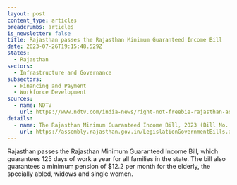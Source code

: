 ```yaml
---
layout: post
content_type: articles
breadcrumbs: articles
is_newsletter: false
title: Rajasthan passes the Rajasthan Minimum Guaranteed Income Bill
date: 2023-07-26T19:15:48.529Z
states:
  - Rajasthan
sectors:
  - Infrastructure and Governance
subsectors:
  - Financing and Payment
  - Workforce Development
sources:
  - name: NDTV
    url: https://www.ndtv.com/india-news/right-not-freebie-rajasthan-assembly-passes-minimum-income-guarantee-bill-4230009
details:
  - name: The Rajasthan Minimum Guaranteed Income Bill, 2023 (Bill No. 26, 2023)
    url: https://assembly.rajasthan.gov.in/LegislationGovernmentBills.aspx
---
```

Rajasthan passes the Rajasthan Minimum Guaranteed Income Bill, which guarantees 125 days of work a year for all families in the state. The bill also guarantees a minimum pension of $12.2 per month for the elderly, the specially abled, widows and single women.
